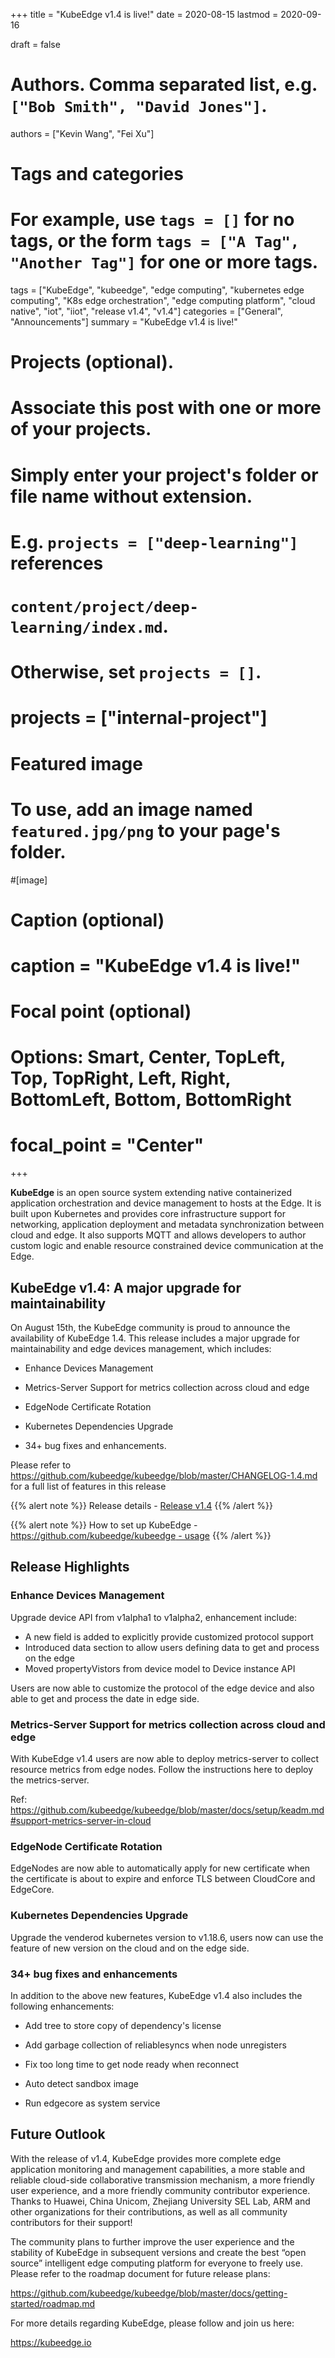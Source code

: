 +++
title = "KubeEdge v1.4 is live!"
date = 2020-08-15
lastmod = 2020-09-16

draft = false

# Authors. Comma separated list, e.g. `["Bob Smith", "David Jones"]`.
authors = ["Kevin Wang", "Fei Xu"]

# Tags and categories
# For example, use `tags = []` for no tags, or the form `tags = ["A Tag", "Another Tag"]` for one or more tags.
tags = ["KubeEdge", "kubeedge", "edge computing", "kubernetes edge computing", "K8s edge orchestration", "edge computing platform", "cloud native", "iot", "iiot", "release v1.4", "v1.4"]
categories = ["General", "Announcements"]
summary = "KubeEdge v1.4 is live!"

# Projects (optional).
#   Associate this post with one or more of your projects.
#   Simply enter your project's folder or file name without extension.
#   E.g. `projects = ["deep-learning"]` references 
#   `content/project/deep-learning/index.md`.
#   Otherwise, set `projects = []`.
# projects = ["internal-project"]

# Featured image
# To use, add an image named `featured.jpg/png` to your page's folder. 
#[image]
  # Caption (optional)
#  caption = "KubeEdge v1.4 is live!"

  # Focal point (optional)
  # Options: Smart, Center, TopLeft, Top, TopRight, Left, Right, BottomLeft, Bottom, BottomRight
#  focal_point = "Center"
+++



**KubeEdge** is an open source system extending native containerized application orchestration and device management to hosts at the Edge. It is built upon Kubernetes and provides core infrastructure support for networking, application deployment and metadata synchronization between cloud and edge. It also supports MQTT and allows developers to author custom logic and enable resource constrained device communication at the Edge.  

## **KubeEdge v1.4: A major upgrade for maintainability**

On August 15th, the KubeEdge community is proud to announce the availability of KubeEdge 1.4. This release includes a major upgrade for maintainability and edge devices management, which includes:

- Enhance Devices Management

- Metrics-Server Support for metrics collection across cloud and edge

- EdgeNode Certificate Rotation

- Kubernetes Dependencies Upgrade

- 34+ bug fixes and enhancements.

Please refer to https://github.com/kubeedge/kubeedge/blob/master/CHANGELOG-1.4.md for a full list of features in this release

{{% alert note %}}
Release details - [Release v1.4](https://github.com/kubeedge/kubeedge/releases/tag/v1.4.0)
{{% /alert %}}

{{% alert note %}}
How to set up KubeEdge - [https://github.com/kubeedge/kubeedge - usage](https://github.com/kubeedge/kubeedge#usage)
{{% /alert %}}

## **Release Highlights**

### Enhance Devices Management

Upgrade device API from v1alpha1 to v1alpha2, enhancement include:

- A new field is added to explicitly provide customized protocol support
- Introduced data section to allow users defining data to get and process on the edge
- Moved propertyVistors from device model to Device instance API

Users are now able to customize the protocol of the edge device and also able to get and process the date in edge side.

### Metrics-Server Support for metrics collection across cloud and edge

With KubeEdge v1.4 users are now able to deploy metrics-server to collect resource metrics from edge nodes. Follow the instructions here to deploy the metrics-server.

Ref: https://github.com/kubeedge/kubeedge/blob/master/docs/setup/keadm.md#support-metrics-server-in-cloud

### EdgeNode Certificate Rotation

EdgeNodes are now able to automatically apply for new certificate when the certificate is about to expire and enforce TLS between CloudCore and EdgeCore.

### Kubernetes Dependencies Upgrade

Upgrade the venderod kubernetes version to v1.18.6, users now can use the feature of new version on the cloud and on the edge side. 

### 34+ bug fixes and enhancements

In addition to the above new features, KubeEdge v1.4 also includes the following enhancements:

- Add tree to store copy of dependency's license

- Add garbage collection of reliablesyncs when node unregisters

- Fix too long time to get node ready when reconnect 

- Auto detect sandbox image

- Run edgecore as system service

## **Future Outlook**

With the release of v1.4, KubeEdge provides more complete edge application monitoring and management capabilities, a more stable and reliable cloud-side collaborative transmission mechanism, a more friendly user experience, and a more friendly community contributor experience. Thanks to Huawei, China Unicom, Zhejiang University SEL Lab, ARM and other organizations for their contributions, as well as all community contributors for their support!

The community plans to further improve the user experience and the stability of KubeEdge in subsequent versions and create the best “open source” intelligent edge computing platform for everyone to freely use. Please refer to the roadmap document for future release plans:

https://github.com/kubeedge/kubeedge/blob/master/docs/getting-started/roadmap.md

For more details regarding KubeEdge, please follow and join us here:

https://kubeedge.io



